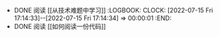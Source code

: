 - DONE 阅读 [[从技术难题中学习]]
  :LOGBOOK:
  CLOCK: [2022-07-15 Fri 17:14:33]--[2022-07-15 Fri 17:14:34] =>  00:00:01
  :END:
- DONE 阅读 [[如何阅读一份代码]]